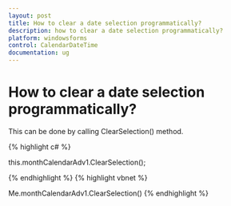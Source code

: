 ```yaml
---
layout: post
title: How to clear a date selection programmatically? 
description: how to clear a date selection programmatically? 
platform: windowsforms
control: CalendarDateTime
documentation: ug
---
```

# How to clear a date selection programmatically? 

This can be done by calling ClearSelection() method.



{% highlight c#  %}

this.monthCalendarAdv1.ClearSelection();



{% endhighlight  %}
{% highlight vbnet  %}


Me.monthCalendarAdv1.ClearSelection()
{% endhighlight   %}